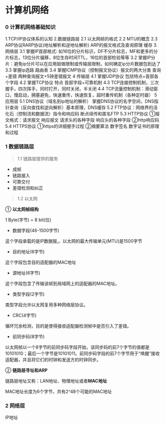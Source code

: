 # 计算机网络

### 0 计算机网络基础知识



1.TCP/IP协议体系的认知
2.数据链路层
   2.1 以太网帧的格式
   2.2 MTU的概念
   2.3 ARP协议RARP协议(地址解析和逆地址解析) ARP的报文格式及查询原理 缓存
3.网络层
   3.1 掌握IP首部格式: 如16位的分片标识，DF不分片标志，MF和更多的分片标志，13位分片偏移，8位生存时间TTL，16位的首部检验等等
   3.2 掌握IP分片：避免ip分片可以在应用层做限制或传输层限制，如何确定ip分片数据包到达了
   3.3 掌握ip选路 路由表
   3.4 掌握ICMP协议（控制报文协议）报文的两大分类 查询+差错  两种查询报文+5钟差错报文
4 传输层
   4.1 掌握UDP协议 包括特点+首部各个字段
   4.2 掌握TCP协议 特点 首部字段+可靠机制
   4.3 TCP连接控制机制，三次握手，四次挥手，同时打开，同时关闭，半关闭
   4.4 TCP流量控制机制：滑动窗口，慢启动，拥塞避免，快速重传，快速恢复，超时重传机制（各种定时器）
5 应用层
   5.1 DNS协议（域名到ip地址的解析） 掌握DNS协议的名字空间，DNS指针查询（反向查找和逆向解析）基本原理，DNS缓存
   5.2 FTP协议：网络界的活化石（控制流和数据流）指令和响应码  断点续传和匿名FTP
   5.3 HTTP协议
      ①报文格式：请求报文 响应报文 请求头的各种字段 响应头的各种字段
      ②http响应码
   5.4 HTTPS协议
      ①https的详细握手过程
      ②摘要算法 数字签名 数字证书的原理和过程



### 1 数据链路层

>  1.1 链路层提供的服务

+ 成帧
+ 链路接入
+ 可靠交付
+ 差错检测和纠正

> 1.2 以太网

① **以太网帧结构**

1 Byte(字节) = 8 bit(位)

+ 数据字段(46-1500字节)

这个字段承载的是IP数据报,。以太网的最大传输单元(MTU)是1500字节

- 目的地址(6字节)

这个字段包含目的适配器的MAC地址

+ 源地址(6字节)

这个字段包含了传输该帧到局域网上的适配器的MAC地址。

+ 类型字段(2字节)

类型字段允许以太网复用多种网络层协议。

+ CRC(4字节)

循环冗余检测，目的是使得接收适配器检测帧中是否引入了差错。

+ 前同步码(8字节)

以太网帧以一个8字节的前同步码字段开始，该同步码的前7个字节的值都是10101010；最后一个字节是10101011。前同步码字段的前7个字节用于“唤醒”接收适配器，并且将它们的时钟和发送方的时钟同步。

② **链路层寻址和ARP**

链路层地址又称：LAN地址、物理地址或者**MAC地址**

MAC地址长度为6个字节，共有2^48个可能的MAC地址

### 2 网络层

IP地址

